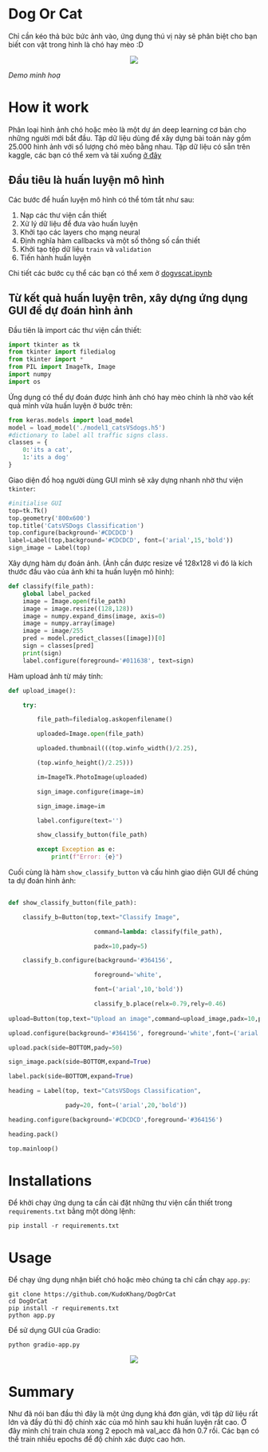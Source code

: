 # Dog Or Cat
Chỉ cần kéo thả bức bức ảnh vào, ứng dụng thú vị này sẽ phân biệt cho bạn biết con vật trong hình là chó hay mèo :D

<p align="center">
  <img src="https://media0.giphy.com/media/HwvoeGvAZfc0uAxIsL/giphy.gif?cid=790b7611e68113adc13a5ce1cf9d9b0e859225fcc03aae15&rid=giphy.gif&ct=g" />
</p>

<p align="center>">
	<i> Demo minh hoạ </i>
</p>

# How it work
Phân loại hình ảnh chó hoặc mèo là một dự án deep learning cơ bản cho những người mới bắt đầu. Tập dữ liệu dùng để xây dựng bài toán này gồm 25.000 hình ảnh với số lượng chó mèo bằng nhau.
Tập dữ liệu có sẵn trên kaggle, các bạn có thể xem và tải xuống [ở đây](https://www.kaggle.com/c/dogs-vs-cats/data)

## Đầu tiêu là huấn luyện mô hình
Các bước để huấn luyện mô hình có thể tóm tắt như sau:
1. Nạp các thư viện cần thiết
2. Xử lý dữ liệu để đưa vào huấn luyện
3. Khởi tạo các layers cho mạng neural
4. Định nghĩa hàm callbacks và một số thông số cần thiết
5. Khởi tạo tệp dữ liệu `train` và `validation`
6. Tiến hành huấn luyện

Chi tiết các bước cụ thể các bạn có thể xem ở [dogvscat.ipynb](https://github.com/TheViet298/DogOrCat-AI/blob/master/dogvscat.ipynb)

## Từ kết quả huấn luyện trên, xây dựng ứng dụng GUI để dự đoán hình ảnh
Đầu tiên là import các thư viện cần thiết:

```python
import tkinter as tk
from tkinter import filedialog
from tkinter import *
from PIL import ImageTk, Image
import numpy
import os
```

Ứng dụng có thể dự đoán được hình ảnh chó hay mèo chính là nhờ vào kết quả mình vừa huấn luyện ở bước trên:

```python
from keras.models import load_model
model = load_model('./model1_catsVSdogs.h5')
#dictionary to label all traffic signs class.
classes = {
	0:'its a cat',
	1:'its a dog'
}
```

Giao diện đồ hoạ người dùng GUI mình sẽ xây dựng nhanh nhờ thư viện `tkinter`:

```python
#initialise GUI
top=tk.Tk()
top.geometry('800x600')
top.title('CatsVSDogs Classification')
top.configure(background='#CDCDCD')
label=Label(top,background='#CDCDCD', font=('arial',15,'bold'))
sign_image = Label(top)
```

Xây dựng hàm dự đoán ảnh. (Ảnh cần được resize về 128x128 vì đó là kích thước đầu vào của ảnh khi ta huấn luyện mô hình):

```python
def classify(file_path):
	global label_packed
	image = Image.open(file_path)
	image = image.resize((128,128))
	image = numpy.expand_dims(image, axis=0)
	image = numpy.array(image)
	image = image/255
	pred = model.predict_classes([image])[0]
	sign = classes[pred]
	print(sign)
	label.configure(foreground='#011638', text=sign)
```

Hàm upload ảnh từ máy tính:

```python
def upload_image():

	try:

		file_path=filedialog.askopenfilename()

		uploaded=Image.open(file_path)

		uploaded.thumbnail(((top.winfo_width()/2.25),

		(top.winfo_height()/2.25)))

		im=ImageTk.PhotoImage(uploaded)

		sign_image.configure(image=im)

		sign_image.image=im

		label.configure(text='')

		show_classify_button(file_path)

	    except Exception as e:
	        print(f"Error: {e}")
```

Cuối cùng là hàm `show_classify_button` và cấu hình giao diện GUI để chúng ta dự đoán hình ảnh:

```python
  
def show_classify_button(file_path):

	classify_b=Button(top,text="Classify Image",

						command=lambda: classify(file_path),

						padx=10,pady=5)

	classify_b.configure(background='#364156',

						foreground='white',

						font=('arial',10,'bold'))

						classify_b.place(relx=0.79,rely=0.46)
						
upload=Button(top,text="Upload an image",command=upload_image,padx=10,pady=5)

upload.configure(background='#364156', foreground='white',font=('arial',10,'bold'))

upload.pack(side=BOTTOM,pady=50)

sign_image.pack(side=BOTTOM,expand=True)

label.pack(side=BOTTOM,expand=True)

heading = Label(top, text="CatsVSDogs Classification",

				pady=20, font=('arial',20,'bold'))

heading.configure(background='#CDCDCD',foreground='#364156')

heading.pack()

top.mainloop()
```

# Installations
Để khởi chạy ứng dụng ta cần cài đặt những thư viện cần thiết trong `requirements.txt` bằng một dòng lệnh:
```
pip install -r requirements.txt
```

# Usage
Để chạy ứng dụng nhận biết chó hoặc mèo chúng ta chỉ cần chạy `app.py`:
```
git clone https://github.com/KudoKhang/DogOrCat
cd DogOrCat
pip install -r requirements.txt
python app.py
```

Để sử dụng GUI của Gradio:

```
python gradio-app.py
```

<p align="center">
	<img src="https://i.imgur.com/nA9xcdF.png" />
</p>

# Summary
Như đã nói ban đầu thì đây là một ứng dụng khá đơn giản, với tập dữ liệu rất lớn và đầy đủ thì độ chính xác của mô hình sau khi huấn luyện rất cao. Ở đây mình chỉ train chưa xong 2 epoch mà val_acc đã hơn 0.7 rồi. Các bạn có thể train nhiều epochs để độ chính xác được cao hơn.
